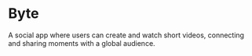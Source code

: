 # Byte
 A social app where users can create and watch short videos, connecting and sharing moments with a global audience.
